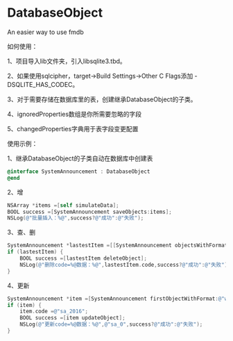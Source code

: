 # DatabaseObject

An easier way to use fmdb

如何使用：

1、项目导入lib文件夹，引入libsqlite3.tbd。

2、如果使用sqlcipher，target->Build Settings->Other C Flags添加 -DSQLITE_HAS_CODEC。

3、对于需要存储在数据库里的表，创建继承DatabaseObject的子类。

4、ignoredProperties数组是你所需要忽略的字段

5、changedProperties字典用于表字段变更配置

使用示例：

1、继承DatabaseObject的子类自动在数据库中创建表

```objective-c
@interface SystemAnnouncement : DatabaseObject
@end
```

2、增 

```objective-c
NSArray *items =[self simulateData];
BOOL success =[SystemAnnouncement saveObjects:items];
NSLog(@"批量插入：%@",success?@"成功":@"失败");
```
3、查、删

```objective-c
SystemAnnouncement *lastestItem =[[SystemAnnouncement objectsWithFormat:@"order by timestamp desc"] firstObject];        
if (lastestItem) {
    BOOL success =[lastestItem deleteObject];
    NSLog(@"删除code=%@数据：%@",lastestItem.code,success?@"成功":@"失败");
}
```
4、更新 

```objective-c
SystemAnnouncement *item =[SystemAnnouncement firstObjectWithFormat:@"where code ='%@'",@"sa_0"];
if (item) {
	item.code =@"sa_2016";
	BOOL success =[item updateObject];
	NSLog(@"更新code=%@数据：%@",@"sa_0",success?@"成功":@"失败");
}
```